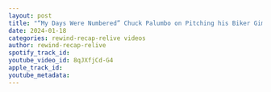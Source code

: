 ```yaml
---
layout: post
title: "“My Days Were Numbered” Chuck Palumbo on Pitching his Biker Gimmick to Vince McMahon"
date: 2024-01-18
categories: rewind-recap-relive videos
author: rewind-recap-relive
spotify_track_id: 
youtube_video_id: 8qJXfjCd-G4
apple_track_id: 
youtube_metadata: 
---
```

